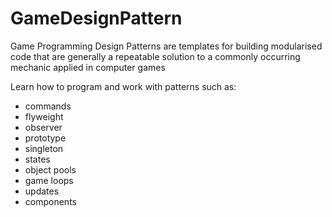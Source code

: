 # GameDesignPattern
Game Programming Design Patterns are templates for building modularised code that are generally a repeatable solution to a commonly occurring mechanic applied in computer games

Learn how to program and work with patterns such as:

- commands
- flyweight
- observer
- prototype
- singleton
- states
- object pools
- game loops
- updates
- components
